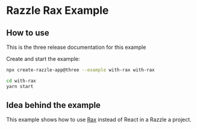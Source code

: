 # Razzle Rax Example

## How to use

<!-- START install generated instructions please keep comment here to allow auto update -->
<!-- DON'T EDIT THIS SECTION, INSTEAD RE-RUN yarn update-examples TO UPDATE -->
This is the three release documentation for this example

Create and start the example:

```bash
npx create-razzle-app@three --example with-rax with-rax

cd with-rax
yarn start
```
<!-- END install generated instructions please keep comment here to allow auto update -->

## Idea behind the example
This example shows how to use [Rax](https://github.com/alibaba/rax) instead of React
in a Razzle a project.

